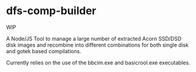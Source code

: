 # dfs-comp-builder

WIP

A Node/JS Tool to manage a large number of extracted Acorn SSD/DSD disk images and recombine into different combinations for both single disk and gotek based compilations.

Currently relies on the use of the bbcim.exe and basicrool.exe executables.
